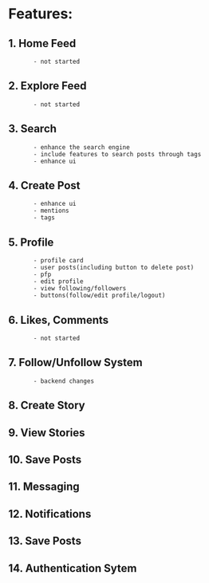 # Features:
   ## 1. Home Feed
           - not started
   ## 2. Explore Feed
           - not started
   ## 3. Search
           - enhance the search engine
           - include features to search posts through tags
           - enhance ui
   ## 4. Create Post
           - enhance ui
           - mentions
           - tags
   ## 5. Profile
           - profile card
           - user posts(including button to delete post)
           - pfp
           - edit profile
           - view following/followers
           - buttons(follow/edit profile/logout)
   ## 6. Likes, Comments
           - not started
   ## 7. Follow/Unfollow System
           - backend changes
   ## 8. Create Story
   ## 9. View Stories
   ## 10. Save Posts
   ## 11. Messaging
   ## 12. Notifications
   ## 13. Save Posts
   ## 14. Authentication Sytem
